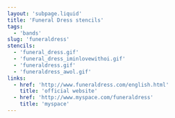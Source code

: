 ```yaml
---
layout: 'subpage.liquid'
title: 'Funeral Dress stencils'
tags:
  - 'bands'
slug: 'funeraldress'
stencils:
  - 'funeral_dress.gif'
  - 'funeral_dress_iminlovewithoi.gif'
  - 'funeraldress.gif'
  - 'funeraldress_awol.gif'
links:
  - href: 'http://www.funeraldress.com/english.html'
    title: 'official website'
  - href: 'http://www.myspace.com/funeraldress'
    title: 'myspace'
---
```

